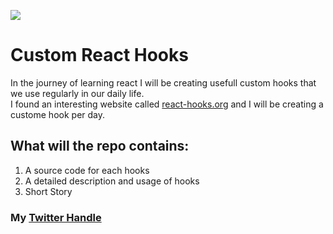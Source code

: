 ![](https://media.giphy.com/media/l4JyOCNEfXvVYEqB2/giphy.gif)

# Custom React Hooks

In the journey of learning react I will be creating usefull custom hooks that we use regularly in our daily life.
<br/> I found an interesting website called [react-hooks.org](rooks) and I will be creating a custome hook per day.

## What will the repo contains:

1. A source code for each hooks
2. A detailed description and usage of hooks
3. Short Story
   <br/>

### My [Twitter Handle](https://www.twitter.com/DeRaowl)
